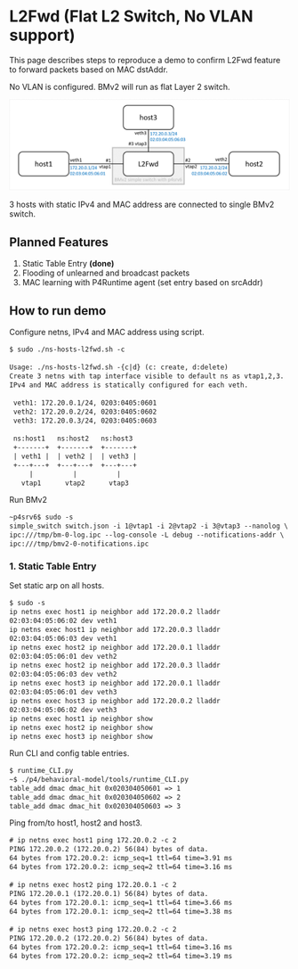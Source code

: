 # L2Fwd (Flat L2 Switch, No VLAN support)

This page describes steps to reproduce a demo to confirm L2Fwd feature to forward packets based on MAC dstAddr.

No VLAN is configured. BMv2 will run as flat Layer 2 switch.

![diagram-L2Fwd.png](diagram-L2Fwd.png)

3 hosts with static IPv4 and MAC address are connected to single BMv2 switch.

## Planned Features

1. Static Table Entry **(done)**
2. Flooding of unlearned and broadcast packets
3. MAC learning with P4Runtime agent (set entry based on srcAddr)


## How to run demo

Configure netns, IPv4 and MAC address using script.

```
$ sudo ./ns-hosts-l2fwd.sh -c

Usage: ./ns-hosts-l2fwd.sh -{c|d} (c: create, d:delete)
Create 3 netns with tap interface visible to default ns as vtap1,2,3.
IPv4 and MAC address is statically configured for each veth.

 veth1: 172.20.0.1/24, 0203:0405:0601
 veth2: 172.20.0.2/24, 0203:0405:0602
 veth3: 172.20.0.3/24, 0203:0405:0603

 ns:host1   ns:host2   ns:host3
 +-------+  +-------+  +-------+
 | veth1 |  | veth2 |  | veth3 |
 +---+---+  +---+---+  +---+---+
     |          |          |
   vtap1      vtap2      vtap3
```

Run BMv2

```
~p4srv6$ sudo -s
simple_switch switch.json -i 1@vtap1 -i 2@vtap2 -i 3@vtap3 --nanolog \
ipc:///tmp/bm-0-log.ipc --log-console -L debug --notifications-addr \
ipc:///tmp/bmv2-0-notifications.ipc
```

### 1. Static Table Entry

Set static arp on all hosts.

```
$ sudo -s
ip netns exec host1 ip neighbor add 172.20.0.2 lladdr 02:03:04:05:06:02 dev veth1
ip netns exec host1 ip neighbor add 172.20.0.3 lladdr 02:03:04:05:06:03 dev veth1
ip netns exec host2 ip neighbor add 172.20.0.1 lladdr 02:03:04:05:06:01 dev veth2
ip netns exec host2 ip neighbor add 172.20.0.3 lladdr 02:03:04:05:06:03 dev veth2
ip netns exec host3 ip neighbor add 172.20.0.1 lladdr 02:03:04:05:06:01 dev veth3
ip netns exec host3 ip neighbor add 172.20.0.2 lladdr 02:03:04:05:06:02 dev veth3
ip netns exec host1 ip neighbor show
ip netns exec host2 ip neighbor show
ip netns exec host3 ip neighbor show
```

Run CLI and config table entries.

```
$ runtime_CLI.py
~$ ./p4/behavioral-model/tools/runtime_CLI.py
table_add dmac dmac_hit 0x020304050601 => 1
table_add dmac dmac_hit 0x020304050602 => 2
table_add dmac dmac_hit 0x020304050603 => 3
```

Ping from/to host1, host2 and host3.

```
# ip netns exec host1 ping 172.20.0.2 -c 2
PING 172.20.0.2 (172.20.0.2) 56(84) bytes of data.
64 bytes from 172.20.0.2: icmp_seq=1 ttl=64 time=3.91 ms
64 bytes from 172.20.0.2: icmp_seq=2 ttl=64 time=3.16 ms

# ip netns exec host2 ping 172.20.0.1 -c 2
PING 172.20.0.1 (172.20.0.1) 56(84) bytes of data.
64 bytes from 172.20.0.1: icmp_seq=1 ttl=64 time=3.66 ms
64 bytes from 172.20.0.1: icmp_seq=2 ttl=64 time=3.38 ms

# ip netns exec host3 ping 172.20.0.2 -c 2
PING 172.20.0.2 (172.20.0.2) 56(84) bytes of data.
64 bytes from 172.20.0.2: icmp_seq=1 ttl=64 time=3.16 ms
64 bytes from 172.20.0.2: icmp_seq=2 ttl=64 time=3.19 ms
```

